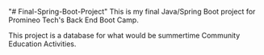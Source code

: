 "# Final-Spring-Boot-Project" 
This is my final Java/Spring Boot project for Promineo Tech's Back End Boot Camp.

This project is a database for what would be summertime Community Education Activities. 
